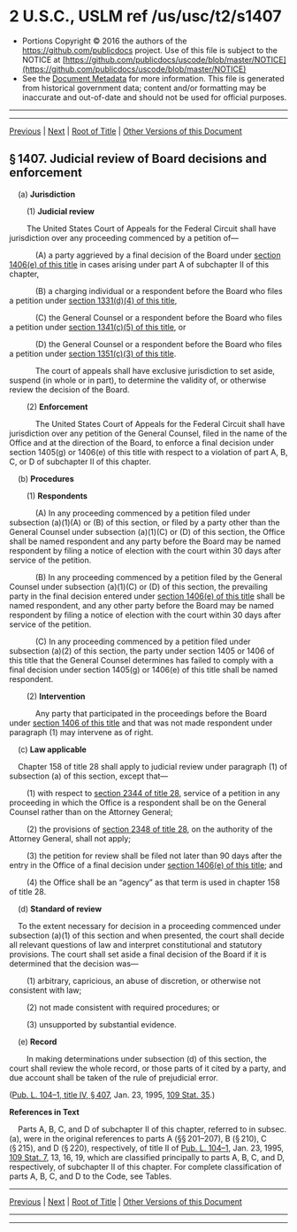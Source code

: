 ---
---

# 2 U.S.C., USLM ref /us/usc/t2/s1407

* Portions Copyright © 2016 the authors of the https://github.com/publicdocs project.
  Use of this file is subject to the NOTICE at [https://github.com/publicdocs/uscode/blob/master/NOTICE](https://github.com/publicdocs/uscode/blob/master/NOTICE)
* See the [Document Metadata](././../../../../..//README.md) for more information.
  This file is generated from historical government data; content and/or formatting may be inaccurate and out-of-date and should not be used for official purposes.

----------
----------

[Previous](./../../../../..//us/usc/t2/ch24/schIV/m__us_usc_t2_s1406.md) | [Next](./../../../../..//us/usc/t2/ch24/schIV/m__us_usc_t2_s1408.md) | [Root of Title](./../../../../../) | [Other Versions of this Document](https://publicdocs.github.io/go/links?ns=uslm&ref=%2Fus%2Fusc%2Ft2%2Fs1407)

## § 1407. Judicial review of Board decisions and enforcement

    (a) __Jurisdiction__ 

        (1) __Judicial review__ 

        The United States Court of Appeals for the Federal Circuit shall have jurisdiction over any proceeding commenced by a petition of—

            (A) a party aggrieved by a final decision of the Board under [section 1406(e) of this title][/us/usc/t2/s1406/e] in cases arising under part A of subchapter II of this chapter,

            (B) a charging individual or a respondent before the Board who files a petition under [section 1331(d)(4) of this title][/us/usc/t2/s1331/d/4],

            (C) the General Counsel or a respondent before the Board who files a petition under [section 1341(c)(5) of this title][/us/usc/t2/s1341/c/5], or

            (D) the General Counsel or a respondent before the Board who files a petition under [section 1351(c)(3) of this title][/us/usc/t2/s1351/c/3].

            The court of appeals shall have exclusive jurisdiction to set aside, suspend (in whole or in part), to determine the validity of, or otherwise review the decision of the Board.

        (2) __Enforcement__ 

            The United States Court of Appeals for the Federal Circuit shall have jurisdiction over any petition of the General Counsel, filed in the name of the Office and at the direction of the Board, to enforce a final decision under section 1405(g) or 1406(e) of this title with respect to a violation of part A, B, C, or D of subchapter II of this chapter.

    (b) __Procedures__ 

        (1) __Respondents__ 

            (A) In any proceeding commenced by a petition filed under subsection (a)(1)(A) or (B) of this section, or filed by a party other than the General Counsel under subsection (a)(1)(C) or (D) of this section, the Office shall be named respondent and any party before the Board may be named respondent by filing a notice of election with the court within 30 days after service of the petition.

            (B) In any proceeding commenced by a petition filed by the General Counsel under subsection (a)(1)(C) or (D) of this section, the prevailing party in the final decision entered under [section 1406(e) of this title][/us/usc/t2/s1406/e] shall be named respondent, and any other party before the Board may be named respondent by filing a notice of election with the court within 30 days after service of the petition.

            (C) In any proceeding commenced by a petition filed under subsection (a)(2) of this section, the party under section 1405 or 1406 of this title that the General Counsel determines has failed to comply with a final decision under section 1405(g) or 1406(e) of this title shall be named respondent.

        (2) __Intervention__ 

            Any party that participated in the proceedings before the Board under [section 1406 of this title][/us/usc/t2/s1406] and that was not made respondent under paragraph (1) may intervene as of right.

    (c) __Law applicable__ 

    Chapter 158 of title 28 shall apply to judicial review under paragraph (1) of subsection (a) of this section, except that—

        (1) with respect to [section 2344 of title 28][/us/usc/t28/s2344], service of a petition in any proceeding in which the Office is a respondent shall be on the General Counsel rather than on the Attorney General;

        (2) the provisions of [section 2348 of title 28][/us/usc/t28/s2348], on the authority of the Attorney General, shall not apply;

        (3) the petition for review shall be filed not later than 90 days after the entry in the Office of a final decision under [section 1406(e) of this title][/us/usc/t2/s1406/e]; and

        (4) the Office shall be an “agency” as that term is used in chapter 158 of title 28.

    (d) __Standard of review__ 

    To the extent necessary for decision in a proceeding commenced under subsection (a)(1) of this section and when presented, the court shall decide all relevant questions of law and interpret constitutional and statutory provisions. The court shall set aside a final decision of the Board if it is determined that the decision was—

        (1) arbitrary, capricious, an abuse of discretion, or otherwise not consistent with law;

        (2) not made consistent with required procedures; or

        (3) unsupported by substantial evidence.

    (e) __Record__ 

        In making determinations under subsection (d) of this section, the court shall review the whole record, or those parts of it cited by a party, and due account shall be taken of the rule of prejudicial error.

([Pub. L. 104–1, title IV, § 407][/us/pl/104/1/s407], Jan. 23, 1995, [109 Stat. 35][/us/stat/109/35].)

 __References in Text__ 

    Parts A, B, C, and D of subchapter II of this chapter, referred to in subsec. (a), were in the original references to parts A (§§ 201–207), B (§ 210), C (§ 215), and D (§ 220), respectively, of title II of [Pub. L. 104–1][/us/pl/104/1], Jan. 23, 1995, [109 Stat. 7][/us/stat/109/7], 13, 16, 19, which are classified principally to parts A, B, C, and D, respectively, of subchapter II of this chapter. For complete classification of parts A, B, C, and D to the Code, see Tables.

----------

[Previous](./../../../../..//us/usc/t2/ch24/schIV/m__us_usc_t2_s1406.md) | [Next](./../../../../..//us/usc/t2/ch24/schIV/m__us_usc_t2_s1408.md) | [Root of Title](./../../../../../) | [Other Versions of this Document](https://publicdocs.github.io/go/links?ns=uslm&ref=%2Fus%2Fusc%2Ft2%2Fs1407)

----------
----------

[/us/usc/t2/s1406/e]: https://publicdocs.github.io/go/links?ns=uslm&ref=%2Fus%2Fusc%2Ft2%2Fs1406%2Fe
[/us/usc/t2/s1331/d/4]: https://publicdocs.github.io/go/links?ns=uslm&ref=%2Fus%2Fusc%2Ft2%2Fs1331%2Fd%2F4
[/us/usc/t2/s1341/c/5]: https://publicdocs.github.io/go/links?ns=uslm&ref=%2Fus%2Fusc%2Ft2%2Fs1341%2Fc%2F5
[/us/usc/t2/s1351/c/3]: https://publicdocs.github.io/go/links?ns=uslm&ref=%2Fus%2Fusc%2Ft2%2Fs1351%2Fc%2F3
[/us/usc/t2/s1406/e]: https://publicdocs.github.io/go/links?ns=uslm&ref=%2Fus%2Fusc%2Ft2%2Fs1406%2Fe
[/us/usc/t2/s1406]: https://publicdocs.github.io/go/links?ns=uslm&ref=%2Fus%2Fusc%2Ft2%2Fs1406
[/us/usc/t28/s2344]: https://publicdocs.github.io/go/links?ns=uslm&ref=%2Fus%2Fusc%2Ft28%2Fs2344
[/us/usc/t28/s2348]: https://publicdocs.github.io/go/links?ns=uslm&ref=%2Fus%2Fusc%2Ft28%2Fs2348
[/us/usc/t2/s1406/e]: https://publicdocs.github.io/go/links?ns=uslm&ref=%2Fus%2Fusc%2Ft2%2Fs1406%2Fe
[/us/pl/104/1/s407]: https://publicdocs.github.io/go/links?ns=uslm&ref=%2Fus%2Fpl%2F104%2F1%2Fs407
[/us/stat/109/35]: https://publicdocs.github.io/go/links?ns=uslm&ref=%2Fus%2Fstat%2F109%2F35
[/us/pl/104/1]: https://publicdocs.github.io/go/links?ns=uslm&ref=%2Fus%2Fpl%2F104%2F1
[/us/stat/109/7]: https://publicdocs.github.io/go/links?ns=uslm&ref=%2Fus%2Fstat%2F109%2F7


